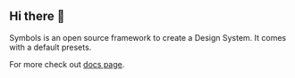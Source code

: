 ## Hi there 👋

Symbols is an open source framework to create a Design System. It comes with a default presets. 

For more check out [docs page](https://symbols.app/developers).
